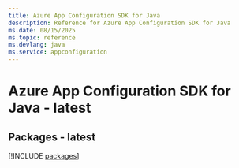 ```yaml
---
title: Azure App Configuration SDK for Java
description: Reference for Azure App Configuration SDK for Java
ms.date: 08/15/2025
ms.topic: reference
ms.devlang: java
ms.service: appconfiguration
---
```

# Azure App Configuration SDK for Java - latest
## Packages - latest
[!INCLUDE [packages](app-configuration-index.md)]
